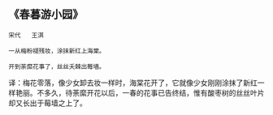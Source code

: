 ## 《春暮游小园》 
```宋代   王淇```

```一从梅粉褪残妆，涂抹新红上海棠。```

```开到荼縻花事了，丝丝夭棘出莓墙。```


译：梅花零落，像少女卸去妆一样时，海棠花开了，它就像少女刚刚涂抹了新红一样艳丽。不多久，待荼縻开花以后，一春的花事已告终结，惟有酸枣树的丝丝叶片却又长出于莓墙之上了。